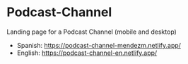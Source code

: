 # Podcast-Channel
Landing page for a Podcast Channel (mobile and desktop)
* Spanish: https://podcast-channel-mendezm.netlify.app/
* English: https://podcast-channel-en.netlify.app/
